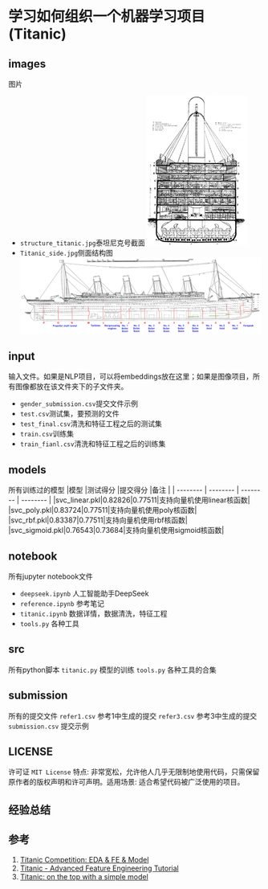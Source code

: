 # 学习如何组织一个机器学习项目(Titanic)
## images
图片
- `structure_titanic.jpg`泰坦尼克号截面
    <img src="images/structure_titanic.jpg" alt="泰坦尼克号的结构图" width="200">
- `Titanic_side.jpg`侧面结构图
    ![侧面结构图](images/Titanic_side.jpg)

## input
输入文件。如果是NLP项目，可以将embeddings放在这里；如果是图像项目，所有图像都放在该文件夹下的子文件夹。
- `gender_submission.csv`提交文件示例
- `test.csv`测试集，要预测的文件
- `test_final.csv`清洗和特征工程之后的测试集
- `train.csv`训练集
- `train_fianl.csv`清洗和特征工程之后的训练集

## models
所有训练过的模型
|模型      |测试得分   |提交得分   |备注      |
| -------- | -------- | -------- | -------- |
|svc_linear.pkl|0.82826|0.77511|支持向量机使用linear核函数|
|svc_poly.pkl|0.83724|0.77511|支持向量机使用poly核函数|
|svc_rbf.pkl|0.83387|0.77511|支持向量机使用rbf核函数|
|svc_sigmoid.pkl|0.76543|0.73684|支持向量机使用sigmoid核函数|

## notebook
所有jupyter notebook文件
- `deepseek.ipynb` 人工智能助手DeepSeek
- `reference.ipynb` 参考笔记
- `titanic.ipynb` 数据详情，数据清洗，特征工程
- `tools.py` 各种工具

## src
所有python脚本
`titanic.py` 模型的训练
`tools.py` 各种工具的合集

## submission
所有的提交文件
`refer1.csv` 参考1中生成的提交
`refer3.csv` 参考3中生成的提交
`submission.csv` 提交示例
## LICENSE
许可证
`MIT License`
特点: 非常宽松，允许他人几乎无限制地使用代码，只需保留原作者的版权声明和许可声明。适用场景: 适合希望代码被广泛使用的项目。

## 经验总结

## 参考
1. [Titanic Competition: EDA & FE & Model](https://www.kaggle.com/code/mariyamalshatta/titanic-competition-eda-fe-model)
2. [Titanic - Advanced Feature Engineering Tutorial](https://www.kaggle.com/code/gunesevitan/titanic-advanced-feature-engineering-tutorial)
3. [Titanic: on the top with a simple model](https://www.kaggle.com/code/goldens/titanic-on-the-top-with-a-simple-model)